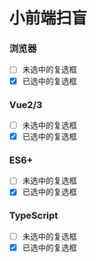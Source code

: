 # 小前端扫盲

### 浏览器
- [ ] 未选中的复选框
- [x] 已选中的复选框

### Vue2/3
- [ ] 未选中的复选框
- [x] 已选中的复选框
  
### ES6+
- [ ] 未选中的复选框
- [x] 已选中的复选框
  
### TypeScript
- [ ] 未选中的复选框
- [x] 已选中的复选框
